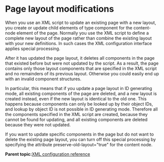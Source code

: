 # Page layout modifications

When you use an XML script to update an existing page with a new layout, you create or update child elements of type component for the content-node element of the page. Normally you use the XML script to define a complete new layout of the page rather than combine the existing layout with your new definitions. In such cases the XML configuration interface applies special processing.

After it has updated the page layout, it deletes all components in the page that existed before but were not updated by the script. As a result, the page contains only those layout components that are specified in the XML script and no remainders of its previous layout. Otherwise you could easily end up with an invalid component structures.

In particular, this means that if you update a page layout in ID generating mode, all existing components of the page are deleted, and a new layout is created instead, even if the new layout is identical to the old one. This happens because components can only be looked up by their object IDs, and lookup by object ID is not possible in ID generating mode. Therefore all the components specified in the XML script are created, because they cannot be found for updating, and all existing components are deleted because they were not updated.

If you want to update specific components in the page but do not want to delete the existing page layout, you can turn off this special processing by specifying the attribute preserve-old-layout="true" for the content node.

**Parent topic:**[XML configuration reference](../admin-system/adxmlref.md)

